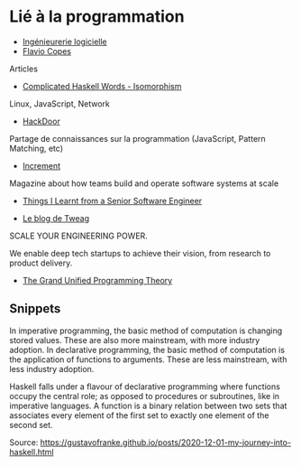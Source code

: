 # Lié à la programmation
- [Ingénieurerie logicielle](https://stevemcconnell.com/articles/)
- [Flavio Copes](https://flaviocopes.com/)

Articles

- [Complicated Haskell Words - Isomorphism](https://juliu.is/complicated-haskell-words-isomorphism/)

Linux, JavaScript, Network

- [HackDoor](https://www.hackdoor.io/)

Partage de connaissances sur la programmation (JavaScript, Pattern Matching, etc) 

- [Increment](https://increment.com/)

Magazine about how teams build and operate software systems at scale

- [Things I Learnt from a Senior Software Engineer](https://neilkakkar.com/things-I-learnt-from-a-senior-dev.html)

- [Le blog de Tweag](https://www.tweag.io/blog/)

SCALE YOUR ENGINEERING POWER.

We enable deep tech startups to achieve their vision, from research to product delivery.

- [The Grand Unified Programming Theory](https://github.com/linpengcheng/PurefunctionPipelineDataflow)

## Snippets

In imperative programming, the basic method of computation is changing stored values. These are also more mainstream, with more industry adoption. In declarative programming, the basic method of computation is the application of functions to arguments. These are less mainstream, with less industry adoption.

Haskell falls under a flavour of declarative programming where functions occupy the central role; as opposed to procedures or subroutines, like in imperative languages. A function is a binary relation between two sets that associates every element of the first set to exactly one element of the second set.

Source: https://gustavofranke.github.io/posts/2020-12-01-my-journey-into-haskell.html
